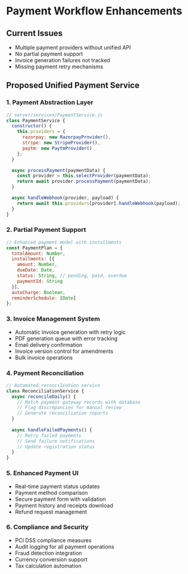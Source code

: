 # Payment Workflow Enhancements

## Current Issues
- Multiple payment providers without unified API
- No partial payment support
- Invoice generation failures not tracked
- Missing payment retry mechanisms

## Proposed Unified Payment Service

### 1. Payment Abstraction Layer
```javascript
// server/services/PaymentService.js
class PaymentService {
  constructor() {
    this.providers = {
      razorpay: new RazorpayProvider(),
      stripe: new StripeProvider(),
      paytm: new PaytmProvider()
    };
  }

  async processPayment(paymentData) {
    const provider = this.selectProvider(paymentData);
    return await provider.processPayment(paymentData);
  }

  async handleWebhook(provider, payload) {
    return await this.providers[provider].handleWebhook(payload);
  }
}
```

### 2. Partial Payment Support
```javascript
// Enhanced payment model with installments
const PaymentPlan = {
  totalAmount: Number,
  installments: [{
    amount: Number,
    dueDate: Date,
    status: String, // pending, paid, overdue
    paymentId: String
  }],
  autoCharge: Boolean,
  reminderSchedule: [Date]
};
```

### 3. Invoice Management System
- Automatic invoice generation with retry logic
- PDF generation queue with error tracking
- Email delivery confirmation
- Invoice version control for amendments
- Bulk invoice operations

### 4. Payment Reconciliation
```javascript
// Automated reconciliation service
class ReconciliationService {
  async reconcileDaily() {
    // Match payment gateway records with database
    // Flag discrepancies for manual review
    // Generate reconciliation reports
  }
  
  async handleFailedPayments() {
    // Retry failed payments
    // Send failure notifications
    // Update registration status
  }
}
```

### 5. Enhanced Payment UI
- Real-time payment status updates
- Payment method comparison
- Secure payment form with validation
- Payment history and receipts download
- Refund request management

### 6. Compliance and Security
- PCI DSS compliance measures
- Audit logging for all payment operations
- Fraud detection integration
- Currency conversion support
- Tax calculation automation
